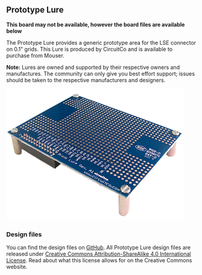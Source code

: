 ## Prototype Lure

**This board may not be available, however the board files are available below**

The Prototype Lure provides a generic prototype area for the LSE connector on 0.1" grids.
This Lure is produced by CircuitCo and is available to purchase from Mouser. 

**Note:** Lures are owned and supported by their respective owners and manufactures. The community can only give you best effort support; issues should be taken to the respective manufacturers and designers.

![Prototype Lure](pages/prototype-lure/ProtoLure-SlantedSide01-650.png)

### Design files

You can find the design files on [GitHub](https://github.com/MinnowBoard-org/design-files/tree/master/expansion-boards-lures). All Prototype Lure design files are released under
[Creative Commons Attribution-ShareAlike 4.0 International License](http://creativecommons.org/licenses/by-sa/4.0/).
Read about what this license allows for on the Creative Commons website.
